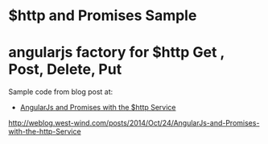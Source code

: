 # $http and Promises Sample
# angularjs factory  for $http Get , Post, Delete, Put
Sample code from blog post at:

* [AngularJs and Promises with the $http Service](http://weblog.west-wind.com/posts/2014/Oct/24/AngularJs-and-Promises-with-the-http-Service)

http://weblog.west-wind.com/posts/2014/Oct/24/AngularJs-and-Promises-with-the-http-Service
